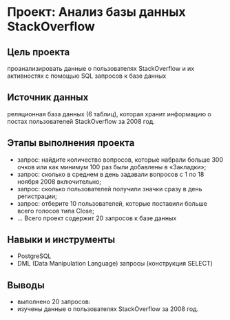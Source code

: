 # Проект: Анализ базы данных StackOverflow

## Цель проекта
проанализировать данные о пользователях  StackOverflow и их активностях с помощью SQL запросов к базе данных

## Источник данных
реляционная база данных (6 таблиц), которая хранит информацию о постах пользователей StackOverflow за 2008 год. 

## Этапы выполнения проекта
- запрос: найдите количество вопросов, которые набрали больше 300 очков или как минимум 100 раз были добавлены в «Закладки»;
- запрос: сколько в среднем в день задавали вопросов с 1 по 18 ноября 2008 включительно;
- запрос: сколько пользователей получили значки сразу в день регистрации;
- запрос: отберите 10 пользователей, которые поставили больше всего голосов типа Close;
- ...
Всего проект содержит 20 запросов к базе данных

## Навыки и инструменты
* PostgreSQL 
* DML (Data Manipulation Language) запросы (конструкция SELECT)

## Выводы
* выполнено 20 запросов:
* изучены данные о пользователях StackOverflow  за 2008 год.
